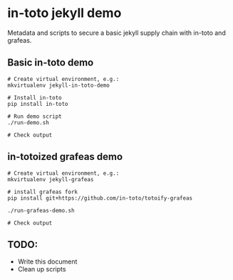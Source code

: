 # in-toto jekyll demo

Metadata and scripts to secure a basic jekyll supply chain with in-toto and
grafeas.

## Basic in-toto demo

```shell
# Create virtual environment, e.g.:
mkvirtualenv jekyll-in-toto-demo

# Install in-toto
pip install in-toto

# Run demo script
./run-demo.sh

# Check output
```

## in-totoized grafeas demo
```shell
# Create virtual environment, e.g.:
mkvirtualenv jekyll-grafeas

# install grafeas fork
pip install git+https://github.com/in-toto/totoify-grafeas

./run-grafeas-demo.sh

# Check output
```


## TODO:
- Write this document
- Clean up scripts